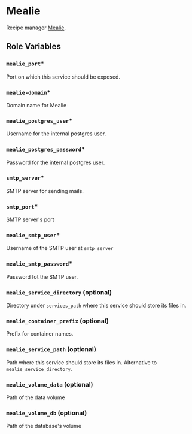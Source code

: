 # Mealie

Recipe manager [Mealie](https://mealie.io/).

## Role Variables

### `mealie_port`*
Port on which this service should be exposed.

### `mealie-domain`*
Domain name for Mealie

### `mealie_postgres_user`*
Username for the internal postgres user.

### `mealie_postgres_password`* 
Password for the internal postgres user.

### `smtp_server`*
SMTP server for sending mails.

### `smtp_port`*
SMTP server's port

### `mealie_smtp_user`*
Username of the SMTP user at `smtp_server`

### `mealie_smtp_password`*
Password fot the SMTP user.

### `mealie_service_directory` (optional)
Directory under `services_path` where this service should store its files in.

### `mealie_container_prefix` (optional)
Prefix for container names.

### `mealie_service_path` (optional)
Path where this service should store its files in. Alternative to `mealie_service_directory`.

### `mealie_volume_data` (optional)
Path of the data volume

### `mealie_volume_db` (optional)
Path of the database's volume